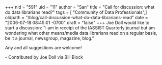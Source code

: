 +++
nid = "591"
uid = "11"
author = "San"
title = "Call for discussion:  what do data librarians read?"
tags = [ "Community of Data Professionals",]
oldpath = "/blog/call-discussion-what-do-data-librarians-read"
date = "2006-07-18 08:45:01 -0700"
draft = "false"
+++
Joe Doll would like to start a discussion: \"I am in receipt of the
IASSIST Quarterly journal but am wondering what other means/media data
librarians read on a regular basis, be it a journal, newsgroup,
magazine, blog.\"

Any and all suggestions are welcome!

\- Contributed by Joe Doll via Bill Block
